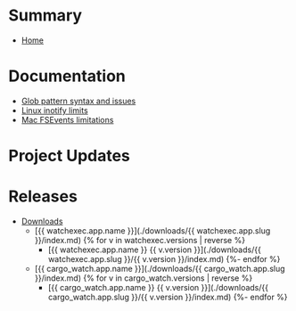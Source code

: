 # Summary

- [Home](./index.html)

# Documentation

- [Glob pattern syntax and issues](./docs/glob-patterns.md)
- [Linux inotify limits](./docs/inotify-limits.md)
- [Mac FSEvents limitations](./docs/macos-fsevents.md)

# Project Updates



# Releases

- [Downloads](./downloads/index.md)
  - [{{ watchexec.app.name }}](./downloads/{{ watchexec.app.slug }}/index.md)
    {% for v in watchexec.versions | reverse %}
    - [{{ watchexec.app.name }} {{ v.version }}](./downloads/{{ watchexec.app.slug }}/{{ v.version }}/index.md)
    {%- endfor %}
  - [{{ cargo_watch.app.name }}](./downloads/{{ cargo_watch.app.slug }}/index.md)
    {% for v in cargo_watch.versions | reverse %}
    - [{{ cargo_watch.app.name }} {{ v.version }}](./downloads/{{ cargo_watch.app.slug }}/{{ v.version }}/index.md)
    {%- endfor %}
